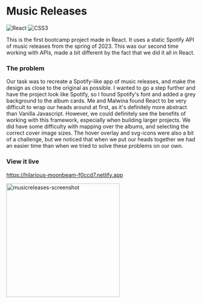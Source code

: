 # Music Releases
![React](https://img.shields.io/badge/react-%2320232a.svg?style=for-the-badge&logo=react&logoColor=%2361DAFB) ![CSS3](https://img.shields.io/badge/css3-%231572B6.svg?style=for-the-badge&logo=css3&logoColor=white)


This is the first bootcamp project made in React. It uses a static Spotify API of music releases from the spring of 2023. This was our second time working with APIs, made a bit different by the fact that we did it all in React.

### The problem
Our task was to recreate a Spotify-like app of music releases, and make the design as close to the original as possible. I wanted to go a step further and have the project look like Spotify, so I found Spotify's font and added a grey background to the album cards. Me and Malwina found React to be very difficult to wrap our heads around at first, as it's definitely more abstract than Vanilla Javascript. However, we could definitely see the benefits of working with this framework, especially when building larger projects. We did have some difficulty with mapping over the albums, and selecting the correct cover image sizes. The hover overlay and svg-icons were also a bit of a challenge, but we noticed that when we put our heads together we had an easier time than when we tried to solve these problems on our own.

### View it live

https://hilarious-moonbeam-f0ccd7.netlify.app

<img width="300" alt="musicreleases-screenshot" src="https://github.com/AntoniaGranit/project-music-releases/assets/95037306/0524a67a-5467-4183-bde7-2fe424f556a3">
